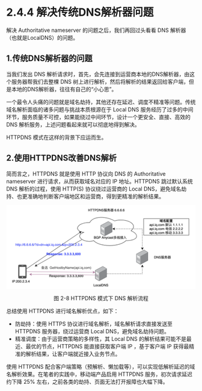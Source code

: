 # 2.4.4 解决传统DNS解析器问题

解决 Authoritative nameserver 的问题之后，我们再回过头看看 DNS 解析器（也就是LocalDNS）的问题。

## 1.传统DNS解析器的问题

当我们发出 DNS 解析请求时，首先，会先连接到运营商本地的DNS解析器，由这个服务器帮我们去整棵 DNS 树上进行解析，然后将解析的结果返回给客户端，但是本地的DNS解析器，往往有自己的“小心思”。

一个最令人头痛的问题就是域名劫持，其他还存在延迟、调度不精准等问题。传统域名解析面临的诸多问题与挑战本质根源在于 Local DNS 服务经历了过多的中间环节，服务质量不可控，如果能绕过中间环节，设计一个更安全、直接、高效的 DNS 解析服务，上述问题看起来就可以彻底地得到解决。

HTTPDNS 模式在这样的背景下应运而生。

## 2.使用HTTPDNS改善DNS解析

简而言之，HTTPDNS 就是使用 HTTP 协议向 DNS 的 Authoritative nameserver 进行请求，从而获取域名对应的 IP 地址。HTTPDNS 跳过默认系统 DNS 解析的过程，使用 HTTP(S) 协议绕过运营商的 Local DNS，避免域名劫持、也更准确地判断客户端地区和运营商，得到更精准的解析结果。

<div  align="center">
	<img src="../assets/httpdns.png" width = "520"  align=center />
	<p>图 2-8 HTTPDNS 模式下 DNS 解析流程</p>
</div>

总结使用 HTTPDNS 进行域名解析优点，如下：

- 防劫持：使用 HTTPS 协议进行域名解析，域名解析请求直接发送至 HTTPDNS 服务器，绕过运营商 Local DNS，避免域名劫持问题。
- 精准调度：由于运营商策略的多样性，其 Local DNS 的解析结果可能不是最近、最优的节点，HTTPDNS 能直接获取客户端 IP ，基于客户端 IP 获得最精准的解析结果，让客户端就近接入业务节点。

使用 HTTPDNS 配合客户端策略（预解析、懒加载等），可以实现低解析延迟的域名解析效果。在笔者的实践中，移动端产品启用 HTTPDNS 服务，初次请求延迟约下降 25% 左右，之前各类的劫持、页面无法打开报障也大幅下降。